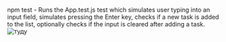 npm test - Runs the App.test.js test which simulates user typing into an input field, simulates pressing the Enter key, checks if a new task is added to the list, optionally checks if the input is cleared after adding a task.
![туду](https://github.com/sandrbuz/ToDo-List/assets/58559193/648f8b6f-329d-4541-945d-1d0f130e9683)
